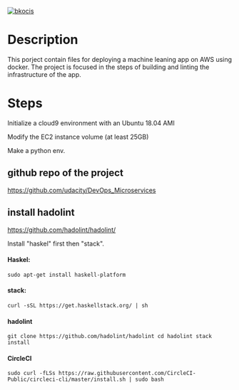 
[![bkocis](https://circleci.com/gh/bkocis/CloudDevOps-ND-Microservices-AWS.svg?style=svg)](https://app.circleci.com/pipelines/github/bkocis/CloudDevOps-ND-Microservices-AWS)

# Description

This porject contain files for deploying a machine leaning app on AWS using docker. The project is focused in the steps of building and linting the infrastructure of the app. 

# Steps

Initialize a cloud9 environment with an Ubuntu 18.04 AMI

Modify the EC2 instance volume (at least 25GB)

Make a python env.



## github repo of the project
https://github.com/udacity/DevOps_Microservices

## install hadolint
https://github.com/hadolint/hadolint/

Install "haskel" first then "stack".

#### Haskel: 
`sudo apt-get install haskell-platform`

#### stack:
`curl -sSL https://get.haskellstack.org/ | sh`

#### hadolint
`git clone https://github.com/hadolint/hadolint
cd hadolint
stack install`

#### CircleCI

`sudo curl -fLSs https://raw.githubusercontent.com/CircleCI-Public/circleci-cli/master/install.sh | sudo bash`
